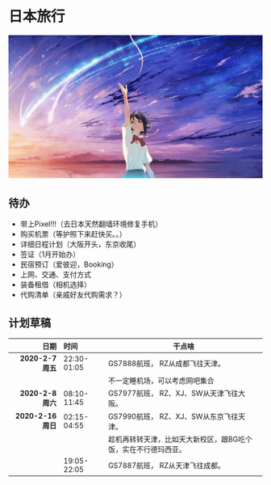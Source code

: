 # 日本旅行 

![1](art/1.jpg)

## 待办

- 带上Pixel!!!（去日本天然翻墙环境修复手机）
- 购买机票（等护照下来赶快买。。）
- 详细日程计划（大阪开头，东京收尾）
- 签证（1月开始办）
- 民宿预订（爱彼迎，Booking）
- 上网、交通、支付方式
- 装备租借（相机选择）
- 代购清单（亲戚好友代购需求？）

## 计划草稿

| 日期        | 时间           | 干点啥  |
| -------------: |:-------------| -----|
|**2020-2-7 周五**| 22:30-01:05|GS7888航班， RZ从成都飞往天津。|
|||不一定睡机场，可以考虑网吧集合|
|**2020-2-8 周六**|08:10-11:45| GS7977航班， RZ、XJ、SW从天津飞往大阪。|
|**2020-2-16 周日**|02:15-04:55| GS7990航班， RZ、XJ、SW从东京飞往天津。|
|||趁机再转转天津，比如天大新校区，跟BG吃个饭，实在不行德玛西亚。|
||19:05-22:05|GS7887航班， RZ从天津飞往成都。|

